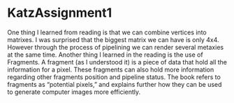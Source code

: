# KatzAssignment1

One thing I learned from reading is that we can combine vertices into matrixes. I was surprised that the biggest matrix we can have is only 4x4. However through the process of pipelining we can render several metaxies at the same time. Another thing I learned in the reading is the use of Fragments. A fragment (as I understood it) is a piece of data that hold all the information for a pixel. These fragments can also hold more information regarding other fragments position and pipeline status. The book refers to fragments as “potential pixels,” and explains further how they can be used to generate computer images more efficiently. 
